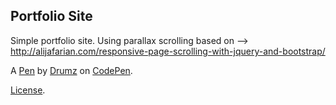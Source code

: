 Portfolio Site 
---------------
Simple portfolio site. Using parallax scrolling based on --> http://alijafarian.com/responsive-page-scrolling-with-jquery-and-bootstrap/

A [Pen](https://codepen.io/drumz77/pen/NrGQML) by [Drumz](http://codepen.io/drumz77) on [CodePen](http://codepen.io/).

[License](https://codepen.io/drumz77/pen/NrGQML/license).